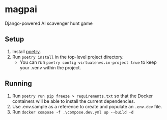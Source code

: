 # magpai
Django-powered AI scavenger hunt game

## Setup
1. Install [poetry](https://python-poetry.org/docs/).
2. Run `poetry install` in the top-level project directory.
    - You can run `poetry config virtualenvs.in-project true` to keep your .venv within the project.

## Running
1. Run `poetry run pip freeze > requirements.txt` so that the Docker containers will be able to install the current dependencies.
2. Use .env.sample as a reference to create and populate an `.env.dev` file.
3. Run `docker compose -f .\compose.dev.yml up --build -d`
